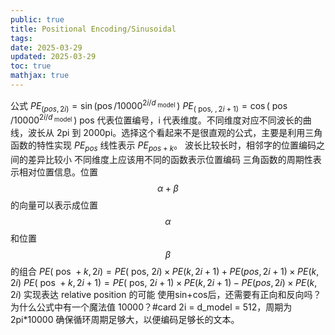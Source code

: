 ```yaml
---
public: true
title: Positional Encoding/Sinusoidal
tags:
date: 2025-03-29
updated: 2025-03-29
toc: true
mathjax: true
---
```


公式
$P E_{(p o s, 2 i)} =\sin \left(\operatorname{pos} / 10000^{2 i / d_{\text { model }}}\right)$
$P E_{(\text { pos, }, 2 i+1)} =\cos \left(\text { pos } / 10000^{2 i / d_{\text { model }}}\right)$
pos 代表位置编号，i 代表维度。不同维度对应不同波长的曲线，波长从 2pi 到 2000pi。选择这个看起来不是很直观的公式，主要是利用三角函数的特性实现 $PE_{pos}$ 线性表示 $PE_{pos+k}$。
波长比较长时，相邻字的位置编码之间的差异比较小
不同维度上应该用不同的函数表示位置编码
三角函数的周期性表示相对位置信息。位置 $$\alpha + \beta$$ 的向量可以表示成位置 $$\alpha$$ 和位置 $$\beta$$ 的组合
$P E(\text { pos }+k, 2 i)=P E(\text { pos, } 2 i) \times P E(k, 2 i+1)+P E(p o s, 2 i+1) \times P E(k, 2 i)$
$P E(\text { pos }+k, 2 i+1)=P E(\text { pos, } 2 i+1) \times P E(k, 2 i+1)-P E(p o s, 2 i) \times P E(k, 2 i)$
实现表达 relative position 的可能
使用sin+cos后，还需要有正向和反向吗？
为什么公式中有一个魔法值 10000？#card
2i = d_model = 512，周期为 2pi*10000
确保循环周期足够大，以便编码足够长的文本。